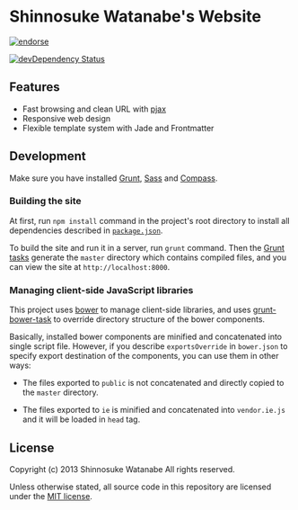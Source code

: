 # Shinnosuke Watanabe's Website

[![endorse](https://api.coderwall.com/shinnn/endorsecount.png)](https://coderwall.com/shinnn)

[![devDependency Status](https://david-dm.org/shinnn/shinnn.github.io/dev-status.png)](https://david-dm.org/shinnn/shinnn.github.io#info=devDependencies)

## Features

* Fast browsing and clean URL with [pjax](https://github.com/defunkt/jquery-pjax/)
* Responsive web design
* Flexible template system with Jade and Frontmatter

## Development

Make sure you have installed [Grunt](http://gruntjs.com/), [Sass](http://sass-lang.com/) and [Compass](http://compass-style.org/).

### Building the site

At first, run `npm install` command in the project's root directory to install all dependencies described in [`package.json`](./package.json).

To build the site and run it in a server, run `grunt` command. Then the [Grunt tasks](./Gruntfile.coffee) generate the `master` directory which contains compiled files, and you can view the site at `http://localhost:8000`.

### Managing client-side JavaScript libraries

This project uses [bower](http://bower.io/) to manage client-side libraries, and uses [grunt-bower-task](https://github.com/yatskevich/grunt-bower-task) to override directory structure of the bower components.

Basically, installed bower components are minified and concatenated into single script file. However, if you describe `exportsOverride` in `bower.json` to specify export destination of the components, you can use them in other ways:

* The files exported to `public` is not concatenated and directly copied to the `master` directory.

* The files exported to `ie` is minified and concatenated into `vendor.ie.js` and it will be loaded in `head` tag.


## License

Copyright (c) 2013 Shinnosuke Watanabe All rights reserved.

Unless otherwise stated, all source code in this repository are licensed under the [MIT license](http://opensource.org/licenses/mit-license.php).
